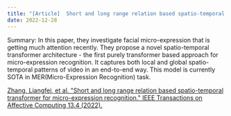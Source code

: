 ```yaml
---
title: "[Article]  Short and long range relation based spatio-temporal transformer for micro-expression recognition."
date: 2022-12-28
---
```


Summary:  In this paper, they investigate facial micro-expression that is getting much attention recently. They propose a novel spatio-temporal transformer architecture - the first purely transformer based approach for micro-expression recognition. It captures both local and global spatio-temporal patterns of video in an end-to-end way. This model is currently SOTA in MER(Micro-Expression Recognition) task. 

[Zhang, Liangfei, et al. "Short and long range relation based spatio-temporal transformer for micro-expression recognition." IEEE Transactions on Affective Computing 13.4 (2022).
](https://bspl.korea.ac.kr/Board/Members_Only/Lab_Seminar/JJS/SLSST.pdf)
